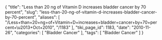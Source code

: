 {
    "title": "Less than 20 ng of Vitamin D increases bladder cancer by 70 percent",
    "slug": "less-than-20-ng-of-vitamin-d-increases-bladder-cancer-by-70-percent",
    "aliases": [
        "/Less+than+20+ng+of+Vitamin+D+increases+bladder+cancer+by+70+percent+\u2013+Oct+2010",
        "/1183"
    ],
    "tiki_page_id": 1183,
    "date": "2010-11-26",
    "categories": [
        "Bladder Cancer"
    ],
    "tags": [
        "Bladder Cancer"
    ]
}